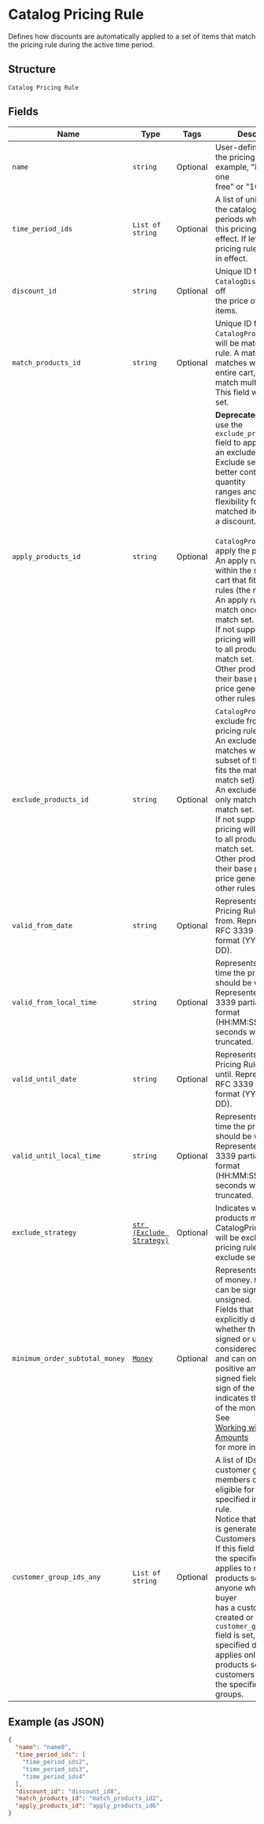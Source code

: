 
# Catalog Pricing Rule

Defines how discounts are automatically applied to a set of items that match the pricing rule
during the active time period.

## Structure

`Catalog Pricing Rule`

## Fields

| Name | Type | Tags | Description |
|  --- | --- | --- | --- |
| `name` | `string` | Optional | User-defined name for the pricing rule. For example, "Buy one get one<br>free" or "10% off". |
| `time_period_ids` | `List of string` | Optional | A list of unique IDs for the catalog time periods when<br>this pricing rule is in effect. If left unset, the pricing rule is always<br>in effect. |
| `discount_id` | `string` | Optional | Unique ID for the `CatalogDiscount` to take off<br>the price of all matched items. |
| `match_products_id` | `string` | Optional | Unique ID for the `CatalogProductSet` that will be matched by this rule. A match rule<br>matches within the entire cart, and can match multiple times. This field will always be set. |
| `apply_products_id` | `string` | Optional | __Deprecated__: Please use the `exclude_products_id` field to apply<br>an exclude set instead. Exclude sets allow better control over quantity<br>ranges and offer more flexibility for which matched items receive a discount.<br><br>`CatalogProductSet` to apply the pricing to.<br>An apply rule matches within the subset of the cart that fits the match rules (the match set).<br>An apply rule can only match once in the match set.<br>If not supplied, the pricing will be applied to all products in the match set.<br>Other products retain their base price, or a price generated by other rules. |
| `exclude_products_id` | `string` | Optional | `CatalogProductSet` to exclude from the pricing rule.<br>An exclude rule matches within the subset of the cart that fits the match rules (the match set).<br>An exclude rule can only match once in the match set.<br>If not supplied, the pricing will be applied to all products in the match set.<br>Other products retain their base price, or a price generated by other rules. |
| `valid_from_date` | `string` | Optional | Represents the date the Pricing Rule is valid from. Represented in RFC 3339 full-date format (YYYY-MM-DD). |
| `valid_from_local_time` | `string` | Optional | Represents the local time the pricing rule should be valid from. Represented in RFC 3339 partial-time format<br>(HH:MM:SS). Partial seconds will be truncated. |
| `valid_until_date` | `string` | Optional | Represents the date the Pricing Rule is valid until. Represented in RFC 3339 full-date format (YYYY-MM-DD). |
| `valid_until_local_time` | `string` | Optional | Represents the local time the pricing rule should be valid until. Represented in RFC 3339 partial-time format<br>(HH:MM:SS). Partial seconds will be truncated. |
| `exclude_strategy` | [`str (Exclude Strategy)`](../../doc/models/exclude-strategy.md) | Optional | Indicates which products matched by a CatalogPricingRule<br>will be excluded if the pricing rule uses an exclude set. |
| `minimum_order_subtotal_money` | [`Money`](../../doc/models/money.md) | Optional | Represents an amount of money. `Money` fields can be signed or unsigned.<br>Fields that do not explicitly define whether they are signed or unsigned are<br>considered unsigned and can only hold positive amounts. For signed fields, the<br>sign of the value indicates the purpose of the money transfer. See<br>[Working with Monetary Amounts](../../https://developer.squareup.com/docs/build-basics/working-with-monetary-amounts)<br>for more information. |
| `customer_group_ids_any` | `List of string` | Optional | A list of IDs of customer groups, the members of which are eligible for discounts specified in this pricing rule.<br>Notice that a group ID is generated by the Customers API.<br>If this field is not set, the specified discount applies to matched products sold to anyone whether the buyer<br>has a customer profile created or not. If this `customer_group_ids_any` field is set, the specified discount<br>applies only to matched products sold to customers belonging to the specified customer groups. |

## Example (as JSON)

```json
{
  "name": "name0",
  "time_period_ids": [
    "time_period_ids2",
    "time_period_ids3",
    "time_period_ids4"
  ],
  "discount_id": "discount_id8",
  "match_products_id": "match_products_id2",
  "apply_products_id": "apply_products_id6"
}
```

